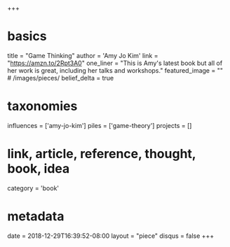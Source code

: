 +++
# basics
title     		 = "Game Thinking"
author    		 = 'Amy Jo Kim'
link      		 = "https://amzn.to/2Rpt3A0"
one_liner 		 = "This is Amy's latest book but all of her work is great, including her talks and workshops."
featured_image = "" # /images/pieces/
belief_delta	 = true

# taxonomies
influences		 = ['amy-jo-kim']
piles     		 = ['game-theory']
projects			 = []

# link, article, reference, thought, book, idea
category  		 = 'book' 

# metadata
date      		 = 2018-12-29T16:39:52-08:00
layout	    	 = "piece"
disqus    		 = false
+++

